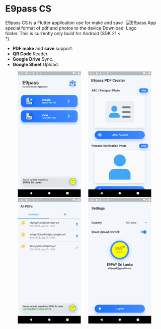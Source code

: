 # E9pass CS

<img src="https://i.ibb.co/PhTf9vd/mainIcon.png" align="right"
     alt="E9pass App Logo" width="120" height="120">

E9pass CS is a Flutter application use for make and save special format of pdf and photos to the device Download folder. This is currently only build for Android (SDK 21 < *).

* **PDF make** and **save** support.
* **QR Code** Reader.
* **Google Drive** Sync.
* **Google Sheet** Upload.

<p align="center">
  <img src="./images/1.png" alt="E9pass Home" width="200" HSPACE="10">
  <img src="./images/2.png" alt="E9pass Home" width="200" HSPACE="10">
  <img src="./images/3.png" alt="E9pass Home" width="200" HSPACE="10">
  <img src="./images/4.png" alt="E9pass Home" width="200" HSPACE="10">
</p>


